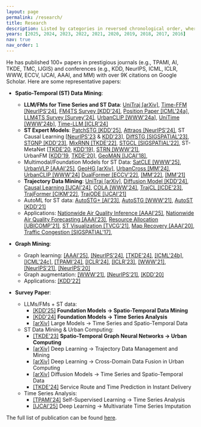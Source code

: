 ```yaml
---
layout: page
permalink: /research/
title: Research
description: Listed by categories in reversed chronological order, where + indicates equal contribution and * denotes corresponding author. 
years: [2025, 2024, 2023, 2022, 2021, 2020, 2019, 2018, 2017, 2016]
nav: true
nav_order: 1
---
```

<!-- _pages/publications.md -->

He has published 100+ papers in prestigious journals (e.g., TPAMI, AI, TKDE, TMC, IJGIS) and conferences (e.g., KDD, NeurIPS, ICML, ICLR, WWW, ECCV, IJCAI, AAAI, and MM) with over 9K citations on Google Scholar. Here are some representative papers:

- **Spatio-Temporal (ST) Data Mining**: 
  - **LLM/FMs for Time Series and ST Data**: 
  [UniTraj [arXiv]](https://arxiv.org/pdf/2411.03859), 
  [Time-FFM [NeurIPS'24]](https://arxiv.org/pdf/2405.14252), 
  [FM4TS Survey [KDD'24]](https://arxiv.org/pdf/2403.14735.pdf), 
  [Position Paper [ICML'24a]](https://arxiv.org/pdf/2402.02713), 
  [LLM4TS Survey [Survey'24]](https://arxiv.org/pdf/2310.10196), 
  [UrbanCLIP [WWW'24a]](https://arxiv.org/pdf/2310.18340.pdf), 
  [UniTime [WWW'24b]](https://arxiv.org/pdf/2310.09751.pdf), 
  [Time-LLM [ICLR'24]](https://openreview.net/pdf?id=Unb5CVPtae)
  - **ST Expert Models**: 
  [PatchSTG [KDD'25]](https://arxiv.org/pdf/2412.09972), 
  [Attraos [NeurIPS'24]](https://arxiv.org/pdf/2402.11463), 
  ST Causal Learning [[NeurIPS'23](https://openreview.net/pdf?id=17Zkztjlgt) & [KDD'23](https://di.ustc.edu.cn/_upload/tpl/11/ea/4586/template4586/assets/images/papers/zzy/CauSTG.pdf)], 
  [DiffSTG [SIGSPATIAL'23]](https://arxiv.org/pdf/2301.13629.pdf), 
  [STGNP [KDD'23]](https://arxiv.org/pdf/2305.18719.pdf), 
  [MixRNN [TKDE'22]](https://ieeexplore.ieee.org/document/9956738/), 
  [STGCL [SIGSPATIAL'22]](https://arxiv.org/pdf/2108.11873.pdf), 
  ST-MetaNet [[TKDE'20](http://urban-computing.com/pdf/MetaLearning_tkde_2020.pdf), 
  [KDD'19](http://urban-computing.com/pdf/kdd_2019_camera_ready_ST_MetaNet.pdf)],
  [STRN [WWW'21]](http://urban-computing.com/pdf/WWW2021UrbanFlowPrediction.pdf),  
  UrbanFM [[KDD'19](http://urban-computing.com/pdf/yuxuanUrbanFMKDD2019.pdf), [TKDE'20](http://urban-computing.com/pdf/TKDE_UrbanFlowInfer.pdf)],
  [GeoMAN [IJCAI'18]](https://www.ijcai.org/Proceedings/2018/0476.pdf), 
  - Multimodal/Foundation Models for ST Data: 
  [SatCLE [WWW'25]](https://openreview.net/pdf?id=395kTBrUZi), 
  [UrbanVLP [AAAI'25]](https://arxiv.org/pdf/2403.16831), 
  [GeoHG [arXiv]](https://www.arxiv.org/pdf/2405.14135),
  [UrbanCross [MM'24]](https://arxiv.org/pdf/2404.14241), 
  [UrbanCLIP [WWW'24]](https://arxiv.org/pdf/2310.18340)
  [DualFormer [ECCV'22]](https://dl.acm.org/doi/abs/10.1007/978-3-031-19830-4_33), 
  [[MM'22]](https://dl.acm.org/doi/pdf/10.1145/3503161.3548102), 
  [[MM'21]](https://dl.acm.org/doi/pdf/10.1145/3474085.3475268)
  - **Trajectory Data Mining**: 
  [UniTraj [arXiv]](https://arxiv.org/pdf/2411.03859), 
  [Diffusion Model [KDD'24]](https://arxiv.org/pdf/2404.15380), 
  [Causal Learning [IJCAI'24]](https://arxiv.org/pdf/2404.14073.pdf), 
  [COLA [WWW'24]](https://arxiv.org/pdf/2403.01801), 
  [TrajCL [ICDE'23]](https://arxiv.org/abs/2210.05155), 
  [TrajFormer [CIKM'22]](https://zhangjunbo.org/pdf/2022_CIKM_TrajFormer.pdf), 
  [TrajODE [IJCAI'21]](https://www.ijcai.org/proceedings/2021/0207.pdf)
  - AutoML for ST data: 
  [AutoSTG+ [AI'23]](https://www.sciencedirect.com/science/article/abs/pii/S0004370223000450), 
  [AutoSTG [WWW'21]](http://panzheyi.cc/publication/pan2021autostg/paper.pdf), 
  [AutoST [KDD'21]](http://urban-computing.com/pdf/AutoST_kdd20_camera_ready.pdf)
  - Applications: 
  [Nationwide Air Quality Inference [AAAI'25]](), 
  [Nationwide Air Quality Forecasting [AAAI'23]](https://arxiv.org/pdf/2211.15979.pdf), 
  [Resource Allocation [UBICOMP'21]](http://urban-computing.com/pdf/paper_UbiComp20-Ruan.pdf), 
  [ST Visualization [TVCG'21]](http://urban-computing.com/pdf/TVCG_viscas.pdf), 
  [Map Recovery [AAAI'20]](http://urban-computing.com/pdf/AAAI-RuanS.361.pdf), 
  [Traffic Congestion [SIGSPATIAL'17]](https://www.ijcai.org/Proceedings/2018/0476.pdf), 
 
- **Graph Mining**:
  - Graph learning: 
  [[AAAI'25]](https://arxiv.org/pdf/2401.09953),
  [[NeurIPS'24]](https://arxiv.org/pdf/2410.13761),
  [[TKDE'24]](https://ieeexplore.ieee.org/abstract/document/10582518/?casa_token=iUT5LUYlvtoAAAAA:1ZTJugp1sm80cE1J9LMOBDIPVc7OdENVbZcSnkKwCT_qhE35V5w5tHp-hEpc_r-KVlTs3Qgsk5QQ), 
  [[ICML'24b]](https://arxiv.org/pdf/2402.05011), [[ICML'24c]](https://arxiv.org/pdf/2402.01242), [[TPAMI'24]](), [[ICLR'24]](https://openreview.net/pdf?id=nmBjBZoySX), 
  [[ICLR'23]](https://openreview.net/pdf?id=Dvs-a3aymPe), [[WWW'21]](https://bhooi.github.io/papers/curgraph_web21.pdf), 
  [[NeurIPS'21]](https://proceedings.neurips.cc/paper/2021/file/a3048e47310d6efaa4b1eaf55227bc92-Paper.pdf), 
  [[NeurIPS'20]](https://proceedings.neurips.cc/paper/2020/file/cffb6e2288a630c2a787a64ccc67097c-Paper.pdf)
  - Graph augmentation: 
  [[WWW'21]](https://dl.acm.org/doi/abs/10.1145/3442381.3449796?casa_token=ld3tJXow02AAAAAA:k6qS_Tsxym4YyANwQn8a-0Xf98Y0jD_gfTpPt8wocORTvaGRThRLseXYuvLbO8RU_EC0k6gAX6T7dg), 
  [[NeurIPS'21]](https://proceedings.neurips.cc/paper/2021/file/0b0b0994d12ad343511adfbfc364256e-Paper.pdf), 
  [[KDD'20]](https://bitbucket.org/ghentdatascience/ecmlpkdd20-papers/raw/master/RT/sub_221.pdf)
  - Applications: [[KDD'22]](https://arxiv.org/pdf/2207.05584.pdf)

- **Survey Paper**:
  - LLMs/FMs + ST data:
    - [[KDD'25]](https://arxiv.org/pdf/2503.13502) **Foundation Models -> Spatio-Temporal Data Mining**
    - [[KDD'24]](https://arxiv.org/pdf/2403.14735.pdf) **Foundation Models -> Time Series Analysis**
    - [[arXiv]](https://arxiv.org/pdf/2310.10196) Large Models -> Time Series and Spatio-Temporal Data
  - ST Data Mining & Urban Computing:
    - [[TKDE'23]](https://arxiv.org/pdf/2303.14483.pdf) **Spatio-Temporal Graph Neural Networks -> Urban Computing**
    - [[arXiv]](https://arxiv.org/pdf/2403.14151) Deep Learning -> Trajectory Data Management and Mining
    - [[arXiv]](https://arxiv.org/pdf/2402.19348) Deep Learning -> Cross-Domain Data Fusion in Urban Computing
    - [[arXiv]](https://arxiv.org/pdf/2404.18886) Diffusion Models -> Time Series and Spatio-Temporal Data
    - [[TKDE'24]](https://arxiv.org/pdf/2309.01194) Service Route and Time Prediction in Instant Delivery
  - Time Series Analysis:
    - [[TPAMI'24]](https://arxiv.org/pdf/2306.10125.pdf) Self-Supervised Learning -> Time Series Analysis
    - [[IJCAI'25]](https://arxiv.org/pdf/2402.04059v1) Deep Learning -> Multivariate Time Series Imputation


The full list of publication can be found [here](https://citymind.top/publications/).